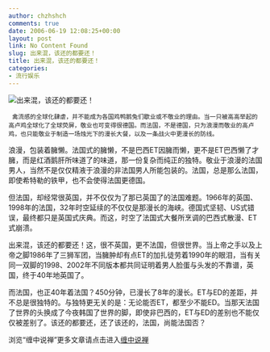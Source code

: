 ```yaml
---
author: chzhshch
comments: true
date: 2006-06-19 12:08:25+00:00
layout: post
link: No Content Found
slug: 出来混，该还的都要还！
title: 出来混，该还的都要还！
categories:
- 流行娱乐
---
```


			

                                                                      


![出来混，该还的都要还！](http://simg.sinajs.cn/blog7style/images/common/sg_trans.gif)

                                                                    

     禽流感的全球化肆虐，并不能成为各国鸡鸭鹅兔们歇业或不敬业的理由。当一只被高高举起的高卢鸡全球化了全球荧屏，敬业也可变得很德国。而法国，不是德国，只为浪漫而敬业的高卢鸡，也只能敬业于制造一场烛光下的漫长大餐，以及一条战火中更漫长的防线。  
  
   浪漫，包装着臃懒。法国式的臃懒，不是巴西ET因臃而懒，更不是ET巴西懒了才臃，而是红酒鹅肝所味道了的味道，那一份复杂而纯正的独特。敬业于浪漫的法国男人，当然不是仅仅精液于浪漫的非法国男人所能包装的。法国，总是那么法国，即使希特勒的铁甲，也不会使得法国更德国。  
  
   但法国，却经常很英国，并不仅仅为了那已英国了的法国难题。1966年的英国、1998年的法国，32年时空延续的不仅仅是那漫长的海峡。德国式坚韧、US式错误，最终都只是英国式庆典。而这，时空了法国式大餐所烹调的巴西式散漫、ET式崩溃。  
  
   出来混，该还的都要还！这，很不英国，更不法国，但很世界。当上帝之手以及上帝之脚1986年了三狮军团，当臃肿却有点ET的加扎徒劳着1990年的眼泪，当有关同一双脚的1998、2002年不同版本都共同证明着男人脸蛋与头发的不靠谱，英国，终于40年地英国了。  
  
   而法国，也正40年着法国？450分钟，已漫长了8年的漫长。ET与ED的差距，并不总是很独特的。与独特更无关的是：无论能否ET，都至少不能ED。当那天法国了世界的头换成了今夜韩国了世界的脚，即使非巴西的，ET与ED的差别也不能仅仅被差别了。该还的都要还，还了该还的，法国，尚能法国否？

浏览“缠中说禅”更多文章请点击进入[缠中说禅](http://blog.sina.com.cn/m/chzhshch)
